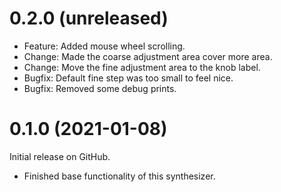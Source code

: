0.2.0 (unreleased)
==================

* Feature: Added mouse wheel scrolling.
* Change: Made the coarse adjustment area cover more area.
* Change: Move the fine adjustment area to the knob label.
* Bugfix: Default fine step was too small to feel nice.
* Bugfix: Removed some debug prints.

0.1.0 (2021-01-08)
==================
Initial release on GitHub.

* Finished base functionality of this synthesizer.
